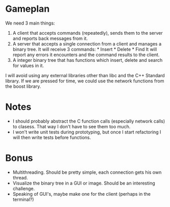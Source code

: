 # Gameplan

We need 3 main things:

1. A client that accepts commands (repeatedly), sends them to the server and
   reports back messages from it.
2. A server that accepts a single connection from a client and manages a binary
   tree. It will receive 3 commands:
        * Insert
        * Delete
        * Find
   It will report any errors it encounters and the command results to the client.
3. A integer binary tree that has functions which insert, delete and search for
   values in it.

I will avoid using any external libraries other than libc and the C++ Standard
library. If we are pressed for time, we could use the network functions from the
boost library.

# Notes

* I should probably abstract the C function calls (especially network calls) to
  clasess. That way I don't have to see them too much.
* I won't write unit tests during prototyping, but once I start refactoring I
  will then write tests before functions.

# Bonus

* Multithreading. Should be pretty simple, each connection gets his own thread.
* Visualize the binary tree in a GUI or image. Should be an interesting
  challenge.
* Speaking of GUI's, maybe make one for the client (perhaps in the terminal?)

